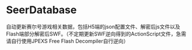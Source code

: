 # SeerDatabase
自动更新赛尔号游戏相关数据，包括H5端的json配置文件、解密后js文件以及Flash端部分解密后SWF。（不定期更新SWF逆向得到的ActionScript文件，急需请自行使用JPEXS Free Flash Decompiler自行逆向）